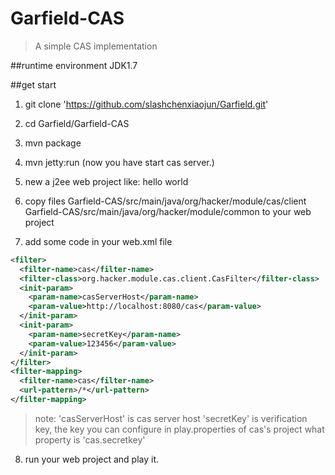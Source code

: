 # Garfield-CAS
> A simple CAS implementation

##runtime environment
 JDK1.7

##get start
 1. git clone 'https://github.com/slashchenxiaojun/Garfield.git'

 2. cd Garfield/Garfield-CAS

 3. mvn package

 4. mvn jetty:run (now you have start cas server.)

 5. new a j2ee web project like: hello world

 6. copy files
 Garfield-CAS/src/main/java/org/hacker/module/cas/client 
 Garfield-CAS/src/main/java/org/hacker/module/common 
 to your web project

 7. add some code in your web.xml file
```xml
<filter>
  <filter-name>cas</filter-name>
  <filter-class>org.hacker.module.cas.client.CasFilter</filter-class>
  <init-param>
    <param-name>casServerHost</param-name>
    <param-value>http://localhost:8080/cas</param-value>
  </init-param>
  <init-param>
    <param-name>secretKey</param-name>
    <param-value>123456</param-value>
  </init-param>
</filter>
<filter-mapping>
  <filter-name>cas</filter-name>
  <url-pattern>/*</url-pattern>
</filter-mapping>
```
> note: 'casServerHost' is cas server host
'secretKey' is verification key, the key you can configure in play.properties of cas's project what property is 'cas.secretkey'

 8. run your web project and play it.
 